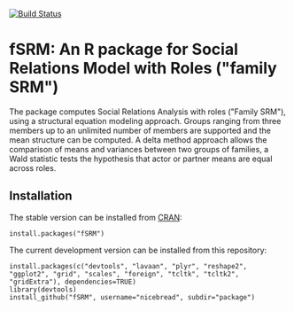 [![Build Status](https://travis-ci.org/nicebread/fSRM.svg?branch=master)](https://travis-ci.org/nicebread/fSRM)

# fSRM: An R package for Social Relations Model with Roles ("family SRM") #

The package computes Social Relations Analysis with roles ("Family SRM"), using a structural equation modeling approach. Groups ranging from three members up to an unlimited number of members are supported and the mean structure can be computed. A delta method approach allows the comparison of means and variances between two groups of families, a Wald statistic tests the hypothesis that actor or partner means are equal across roles.

## Installation

The stable version can be installed from [CRAN](http://cran.r-project.org/web/packages/fSRM/index.html):

    install.packages("fSRM")

The current development version can be installed from this repository:

    install.packages(c("devtools", "lavaan", "plyr", "reshape2", "ggplot2", "grid", "scales", "foreign", "tcltk", "tcltk2", "gridExtra"), dependencies=TRUE)
    library(devtools)
    install_github("fSRM", username="nicebread", subdir="package")	

